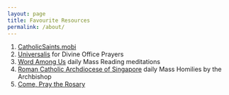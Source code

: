```yaml
---
layout: page
title: Favourite Resources
permalink: /about/
---
```



1. [CatholicSaints.mobi](http://catholicsaints.mobi) 
2. [Universalis](http://universalis.com/) for Divine Office Prayers
3. [Word Among Us](https://wau.org/meditations/) daily Mass Reading meditations
4. [Roman Catholic Archdiocese of Singapore](https://www.catholic.sg/archbishop/scripture-reflection/) daily Mass Homilies by the Archbishop
5. [Come, Pray the Rosary](http://www.comepraytherosary.org/) 

